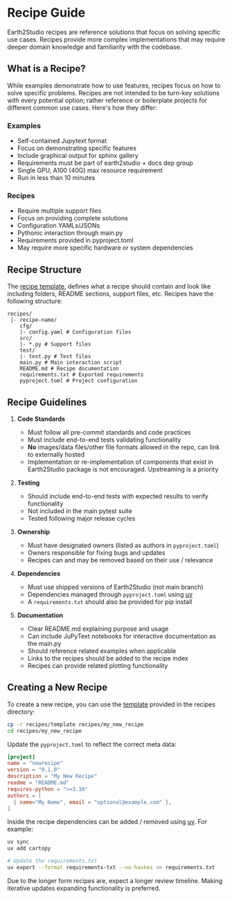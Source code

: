 # Recipe Guide

Earth2Studio recipes are reference solutions that focus on solving specific use cases.
Recipes provide more complex implementations that may require deeper domain knowledge
and familiarity with the codebase.

## What is a Recipe?

While examples demonstrate how to use features, recipes focus on how to solve specific
problems.
Recipes are not intended to be turn-key solutions with every potential option; rather
reference or boilerplate projects for different common use cases.
Here's how they differ:

### Examples

- Self-contained Jupytext format
- Focus on demonstrating specific features
- Include graphical output for sphinx gallery
- Requirements must be part of earth2studio + docs dep group
- Single GPU, A100 (40G) max resource requirement
- Run in less than 10 minutes

### Recipes

- Require multiple support files
- Focus on providing complete solutions
- Configuration YAMLs/JSONs
- Pythonic interaction through main.py
- Requirements provided in pyproject.toml
- May require more specific hardware or system dependencies

## Recipe Structure

The [recipe template](https://github.com/NVIDIA/earth2studio/recipes/template/),
defines what a recipe should contain and look like including folders, README sections,
support files, etc.
Recipes have the following structure:

```text
recipes/
 |- recipe-name/
    cfg/
    |- config.yaml # Configuration files
    src/
    |- *.py # Support files
    test/
    |- test.py # Test files
    main.py # Main interaction script
    README.md # Recipe documentation
    requirements.txt # Exported requirements
    pyproject.toml # Project configuration
```

## Recipe Guidelines

1. **Code Standards**

    - Must follow all pre-commit standards and code practices
    - Must include end-to-end tests validating functionality
    - **No** images/data files/other file formats allowed in the repo, can link to
        externally hosted
    - Implementation or re-implementation of components that exist in Earth2Studio
        package is not encouraged. Upstreaming is a priority

2. **Testing**

    - Should include end-to-end tests with expected results to verify functionality
    - Not included in the main pytest suite
    - Tested following major release cycles

3. **Ownership**

    - Must have designated owners (listed as authors in `pyproject.toml`)
    - Owners responsible for fixing bugs and updates
    - Recipes can and may be removed based on their use / relevance

4. **Dependencies**

    - Must use shipped versions of Earth2Studio (not main branch)
    - Dependencies managed through `pyproject.toml` using [uv](https://docs.astral.sh/uv/)
    - A `requirements.txt` should also be provided for pip install

5. **Documentation**

    - Clear README.md explaining purpose and usage
    - Can include JuPyText notebooks for interactive documentation as the main.py
    - Should reference related examples when applicable
    - Links to the recipes should be added to the recipe index
    - Recipes can provide related plotting functionality

## Creating a New Recipe

To create a new recipe, you can use the [template](https://github.com/NVIDIA/earth2studio/recipes/template/)
provided in the recipes directory:

```bash
cp -r recipes/template recipes/my_new_recipe
cd recipes/my_new_recipe
```

Update the `pyproject.toml` to reflect the correct meta data:

```toml
[project]
name = "newrecipe"
version = "0.1.0"
description = "My New Recipe"
readme = "README.md"
requires-python = ">=3.10"
authors = [
  { name="My Name", email = "optional@example.com" },
]
```

Inside the recipe dependencies can be added / removed using [uv](https://docs.astral.sh/uv/).
For example:

```bash
uv sync
uv add cartopy

# Update the requirements.txt
uv export --format requirements-txt --no-hashes >> requirements.txt
```

Due to the longer form recipes are, expect a longer review timeline.
Making iterative updates expanding functionality is preferred.
